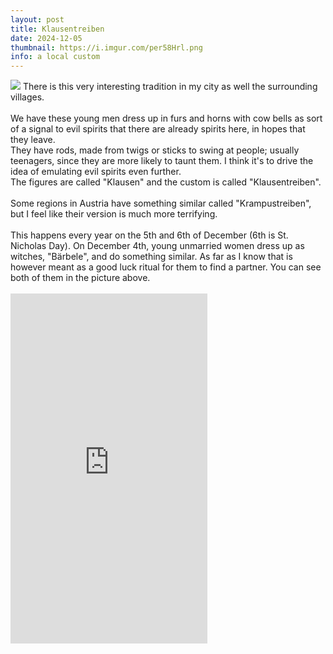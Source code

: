 ```yaml
---
layout: post
title: Klausentreiben
date: 2024-12-05
thumbnail: https://i.imgur.com/per58Hrl.png
info: a local custom
---
```

<img src="https://i.imgur.com/ukAlHm6.jpeg" style="max-width: 100%;" />
There is this very interesting tradition in my city as well the surrounding villages. 
<br>
<br>
We have these young men dress up in furs and horns with cow bells as sort of a signal to evil spirits that there are already spirits here, in hopes that they leave. <br>
They have rods, made from twigs or sticks to swing at people; usually teenagers, since they are more likely to taunt them. I think it's to drive the idea of emulating evil spirits even further. <br>
The figures are called "Klausen" and the custom is called "Klausentreiben".
<br>
<br>
Some regions in Austria have something similar called "Krampustreiben", but I feel like their version is much more terrifying.
<br>
<br>
This happens every year on the 5th and 6th of December (6th is St. Nicholas Day). On December 4th, young unmarried women dress up as witches, "Bärbele", and do something similar. As far as I know that is however meant as a good luck ritual for them to find a partner. You can see both of them in the picture above. 
<br>
<br>

<iframe width="315" height="560"
src="https://www.youtube.com/embed/zW37K06HBpQ"
title="YouTube video player"
frameborder="0"
allow="accelerometer; autoplay; clipboard-write; encrypted-media; gyroscope; picture-in-picture; web-share"
allowfullscreen></iframe>

